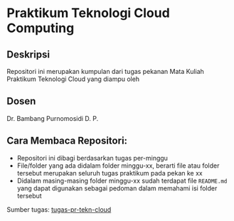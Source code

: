 # Praktikum Teknologi Cloud Computing

## Deskripsi

Repositori ini merupakan kumpulan dari tugas pekanan Mata Kuliah Praktikum Teknologi Cloud yang diampu oleh

## Dosen

Dr. Bambang Purnomosidi D. P.

## Cara Membaca Repositori:

- Repositori ini dibagi berdasarkan tugas per-minggu
- File/folder yang ada didalam folder minggu-xx, berarti file atau folder tersebut merupakan seluruh tugas praktikum pada pekan ke xx
- Didalam masing-masing folder minggu-xx sudah terdapat file `README.md` yang dapat digunakan sebagai pedoman dalam memahami isi folder tersebut

Sumber tugas: [tugas-pr-tekn-cloud](https://github.com/oldstager/academic/blob/main/praktikum/teknologi-cloud-computing.md)
